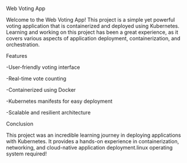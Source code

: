 Web Voting App

Welcome to the Web Voting App! This project is a simple yet powerful voting application that is containerized and deployed using Kubernetes. Learning and working on this project has been a great experience, as it covers various aspects of application deployment, containerization, and orchestration.

Features

-User-friendly voting interface

-Real-time vote counting

-Containerized using Docker

-Kubernetes manifests for easy deployment

-Scalable and resilient architecture

Conclusion

This project was an incredible learning journey in deploying applications with Kubernetes. It provides a hands-on experience in containerization, networking, and cloud-native application deployment.linux operating system required!

